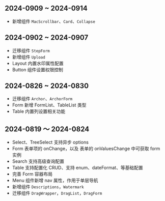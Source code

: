 ## 2024-0909 ~ 2024-0914

- 新增组件 `MacScrollbar`、`Card`、`Collapse`

## 2024-0902 ~ 2024-0907

- 迁移组件 `StepForm`
- 新增组件 `Upload`
- Layout 内置水印属性配置
- Button 组件设置权限控制

## 2024-0826 ~ 2024-0830

- 迁移组件 `Archor`、`ArchorForm`
- Form 新增 FormList、TableList 类型
- Table 内置列设置相关功能

## 2024-0819 ～ 2024-0824

- Select、TreeSelect 支持异步 options
- Form 表单项的 onChange，以及 表单的 onValuesChange 中可获取 form 实例
- Search 支持高级查询配置
- Table 支持配置化 CRUD、支持 enum、dateFormat、等基础配置
- 完善 Form 容器布局
- Menu 组件新增 nav 属性，作用于单层导航
- 新增组件 `Descriptions`，`Watermark`
- 迁移组件 `DragWrapper`，`DragList`，`DragForm`
